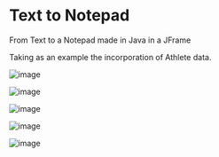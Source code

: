 # Text to Notepad
From Text to a Notepad made in Java in a JFrame

Taking as an example the incorporation of Athlete data.

![image](https://github.com/Torres-G50/Text-to-notepad-in-java/assets/64995242/24a7f83a-faad-4c7b-90f8-12d2d2cd78d1)

![image](https://github.com/Torres-G50/Text-to-notepad-in-java/assets/64995242/0c98f6c7-0a10-499b-979f-6981e81d5d5f)

![image](https://github.com/Torres-G50/Text-to-notepad-in-java/assets/64995242/35a7fee9-e70b-43ab-9396-7621a7bba9c6)

![image](https://github.com/Torres-G50/Text-to-notepad-in-java/assets/64995242/84fbc426-0bb6-43e0-8253-2320cc754aba)

![image](https://github.com/Torres-G50/Text-to-notepad-in-java/assets/64995242/3fa6e0e5-7789-4f57-8b30-bd6916f0ad48)


